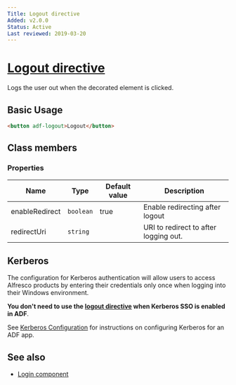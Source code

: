 ```yaml
---
Title: Logout directive
Added: v2.0.0
Status: Active
Last reviewed: 2019-03-20
---
```


# [Logout directive](../../../lib/core/directives/logout.directive.ts "Defined in logout.directive.ts")

Logs the user out when the decorated element is clicked.

## Basic Usage

```html
<button adf-logout>Logout</button>
```

## Class members

### Properties

| Name | Type | Default value | Description |
| ---- | ---- | ------------- | ----------- |
| enableRedirect | `boolean` | true | Enable redirecting after logout |
| redirectUri | `string` |  | URI to redirect to after logging out. |

## Kerberos

The configuration for Kerberos authentication will allow users to access Alfresco products by entering their credentials only once when logging into their Windows environment.

**You don't need to use the [logout directive](../../core/directives/logout.directive.md) when Kerberos SSO is enabled in ADF**.

See [Kerberos Configuration](../../../docs/user-guide/kerberos.md) for instructions on configuring Kerberos for an ADF app.

## See also

-   [Login component](../components/login.component.md)
